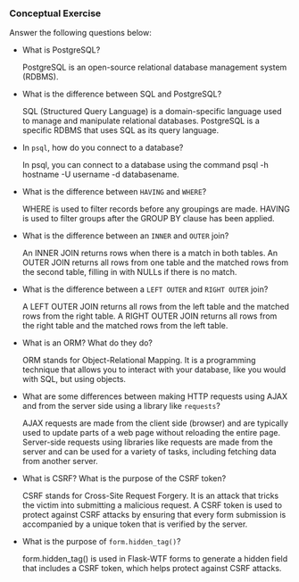 ### Conceptual Exercise

Answer the following questions below:

- What is PostgreSQL?

  PostgreSQL is an open-source relational database management system (RDBMS).

- What is the difference between SQL and PostgreSQL?

  SQL (Structured Query Language) is a domain-specific language used to manage and manipulate relational databases. PostgreSQL is a specific RDBMS that uses SQL as its query language.

- In `psql`, how do you connect to a database?

  In psql, you can connect to a database using the command psql -h hostname -U username -d databasename.

- What is the difference between `HAVING` and `WHERE`?

  WHERE is used to filter records before any groupings are made. HAVING is used to filter groups after the GROUP BY clause has been applied.

- What is the difference between an `INNER` and `OUTER` join?

  An INNER JOIN returns rows when there is a match in both tables. An OUTER JOIN returns all rows from one table and the matched rows from the second table, filling in with NULLs if there is no match.

- What is the difference between a `LEFT OUTER` and `RIGHT OUTER` join?

  A LEFT OUTER JOIN returns all rows from the left table and the matched rows from the right table. A RIGHT OUTER JOIN returns all rows from the right table and the matched rows from the left table.

- What is an ORM? What do they do?

  ORM stands for Object-Relational Mapping. It is a programming technique that allows you to interact with your database, like you would with SQL, but using objects.

- What are some differences between making HTTP requests using AJAX and from the server side using a library like `requests`?

  AJAX requests are made from the client side (browser) and are typically used to update parts of a web page without reloading the entire page. Server-side requests using libraries like requests are made from the server and can be used for a variety of tasks, including fetching data from another server.

- What is CSRF? What is the purpose of the CSRF token?

  CSRF stands for Cross-Site Request Forgery. It is an attack that tricks the victim into submitting a malicious request. A CSRF token is used to protect against CSRF attacks by ensuring that every form submission is accompanied by a unique token that is verified by the server.

- What is the purpose of `form.hidden_tag()`?

  form.hidden_tag() is used in Flask-WTF forms to generate a hidden field that includes a CSRF token, which helps protect against CSRF attacks.
